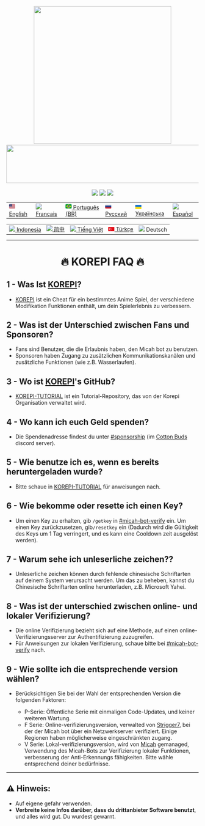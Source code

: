 <p align="center">
  <a href="#"><img width="360" height="360" src="https://media.discordapp.net/attachments/1033549666769449002/1107009612210765955/matches.png"></a>
  <a href="#"><img width="650" height="100" src="https://share.creavite.co/FBkHy3zbN4CgWCr0.gif"></a>
</p>

<p align="center">
	<a href="https://github.com/Korepi/keyauth-cpp-library/releases"><img src="https://img.shields.io/github/downloads/Korepi/keyauth-cpp-library/total.svg?style=for-the-badge&color=darkcyan"></a>
	<a href="https://github.com/Korepi/Korepi/graphs/contributors"><img src="https://img.shields.io/github/contributors/Korepi/Korepi?style=for-the-badge&color=darkcyan"></a>
	<a href="https://discord.gg/cottonbuds"><img src="https://img.shields.io/discord/440536354544156683?label=Discord&logo=discord&style=for-the-badge&color=darkviolet"></a>
</p>

<div align="center">
<table>
  <tr>
    <td valign="center"><a href="README.md"><img src="https://github.com/twitter/twemoji/blob/master/assets/svg/1f1fa-1f1f8.svg" width="16"/> English</td>
    <td valign="center"><a href="README_fr-fr.md"><img src="https://em-content.zobj.net/thumbs/160/twitter/154/flag-for-france_1f1eb-1f1f7.png" width="16"/> Français</td>
    <td valign="center"><a href="README_pt-br.md"><img src="https://github.com/twitter/twemoji/blob/master/assets/svg/1f1e7-1f1f7.svg" width="16"/> Português (BR)</td>
    <td valign="center"><a href="README_ru-ru.md"><img src="https://github.com/twitter/twemoji/blob/master/assets/svg/1f1f7-1f1fa.svg" width="16"/> Русский</a></td>
    <td valign="center"><a href="README_ua-ua.md"><img src="https://github.com/Andrew1397/Ukraine/blob/main/Flag_of_Ukraine.png" width="16"/> Українська</a></td>
    <td valign="center"><a href="README_es-cl.md"><img src="https://twemoji.maxcdn.com/v/13.0.0/svg/1f1e6-1f1f7.svg" width="16"/> Español</td>
      
  </tr>
</table>
</div>
<div align="center">
<table>
  <tr>
    <td valign="center"><a href="README_id-id.md"><img src="https://em-content.zobj.net/thumbs/120/twitter/351/flag-indonesia_1f1ee-1f1e9.png" width="16"/> Indonesia</td>
    <td valign="center"><a href="README_zh-cn.md"><img src="https://em-content.zobj.net/thumbs/120/twitter/351/flag-china_1f1e8-1f1f3.png" width="16"/> 简中</a></td> 
    <td valign="center"><a href="README_vi-vn.md"><img src="https://em-content.zobj.net/thumbs/120/twitter/351/flag-vietnam_1f1fb-1f1f3.png" width="16"/> Tiếng Việt </a></td>
    <td valign="center"><a href="README_tr-tr.md"><img src="https://raw.githubusercontent.com/hampusborgos/country-flags/ba2cf4101bf029d2ada26da2f95121de74581a4d/svg/tr.svg" width="16"/> Türkçe </a></td>
    <td valign="center"><img src="https://cdn.jsdelivr.net/gh/twitter/twemoji/assets/svg/1f1e9-1f1ea.svg" width="16"/> Deutsch</td>
  </tr>
</table>
</div>
	    
---
<div align="center">
  
# 🔥 KOREPI FAQ 🔥

</div>

## 1 - Was Ist [KOREPI](https://github.com/Korepi/Korepi)?

- [KOREPI](https://github.com/Korepi/Korepi) ist ein Cheat für ein bestimmtes Anime Spiel, der verschiedene Modifikation Funktionen enthält, um dein Spielerlebnis zu verbessern.

## 2 - Was ist der Unterschied zwischen Fans und Sponsoren?

- Fans sind Benutzer, die die Erlaubnis haben, den Micah bot zu benutzen. 
- Sponsoren haben Zugang zu zusätzlichen Kommunikationskanälen und zusätzliche Funktionen (wie z.B. Wasserlaufen).

## 3 - Wo ist [KOREPI](https://github.com/Korepi/Korepi)'s GitHub?

- [KOREPI-TUTORIAL](https://github.com/Korepi/Korepi-Tutorial) ist ein Tutorial-Repository, das von der Korepi Organisation verwaltet wird.

## 4 - Wo kann ich euch Geld spenden?

- Die Spendenadresse findest du unter ⁠[#sponsorship](https://discord.com/channels/1069057220802781265/1097565269985071205) (im [Cotton Buds](https://discord.gg/cottonbuds) discord server).

## 5 - Wie benutze ich es, wenn es bereits heruntergeladen wurde?

- Bitte schaue in [KOREPI-TUTORIAL](https://github.com/Korepi/Korepi-Tutorial) für anweisungen nach.

## 6 - Wie bekomme oder resette ich einen Key?

- Um einen Key zu erhalten, gib `/getkey` in ⁠[#micah-bot-verify](https://discord.com/channels/1069057220802781265/1109781322005741658) ein. Um einen Key zurückzusetzen, gib`/resetkey` ein (Dadurch wird die Gültigkeit des Keys um 1 Tag verringert, und es kann eine Cooldown zeit ausgelöst werden).

## 7 - Warum sehe ich unleserliche zeichen??

- Unleserliche zeichen können durch fehlende chinesische Schriftarten auf deinem System verursacht werden. Um das zu beheben, kannst du Chinesische Schriftarten online herunterladen, z.B. Microsoft Yahei.

## 8 - Was ist der unterschied zwischen online- und lokaler Verifizierung?

- Die online Verifizierung bezieht sich auf eine Methode, auf einen online-Verifizierungsserver zur Authentifizierung zuzugreifen.
- Für Anweisungen zur lokalen Verifizierung, schaue bitte bei  [#micah-bot-verify](https://discord.com/channels/1069057220802781265/1109781322005741658) nach.

## 9 - Wie sollte ich die entsprechende version wählen?

- Berücksichtigen Sie bei der Wahl der entsprechenden Version die folgenden Faktoren:

   + P-Serie: Öffentliche Serie mit einmaligen Code-Updates, und keiner weiteren Wartung.
   + F Serie: Online-verifizierungsversion, verwalted von [Strigger7](https://github.com/Strigger7), bei der der Micah bot über ein Netzwerkserver verifiziert. Einige Regionen haben möglicherweise eingeschränkten zugang.
   + V Serie: Lokal-verifizierungsversion, wird von [Micah](https://github.com/Micah123321) gemanaged, Verwendung des Micah-Bots zur Verifizierung lokaler Funktionen, verbesserung der Anti-Erkennungs fähigkeiten.
Bitte wähle entsprechend deiner bedürfnisse.

---

## ⚠ Hinweis:

- Auf eigene gefahr verwenden.
- **Verbreite keine Infos darüber, dass du drittanbieter Software benutzt**, und alles wird gut. Du wurdest gewarnt.